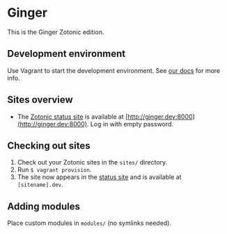 Ginger
======

This is the Ginger Zotonic edition.

Development environment
-----------------------

Use Vagrant to start the development environment. See
[our docs](https://gitlab.driebit.nl/driebit/docs/blob/master/vagrant.md)
for more info.

Sites overview
---------------

* The [Zotonic status site](http://zotonic.com/docs/latest/installation/zotonic_status.html)
  is available at [http://ginger.dev:8000](http://ginger.dev:8000). Log in
  with empty password.

Checking out sites
------------------

1. Check out your Zotonic sites in the `sites/` directory.
2. Run `$ vagrant provision`.
3. The site now appears in the [status site](http://ginger.dev:8000)
   and is available at `[sitename].dev`.

Adding modules
--------------

Place custom modules in `modules/` (no symlinks needed).
